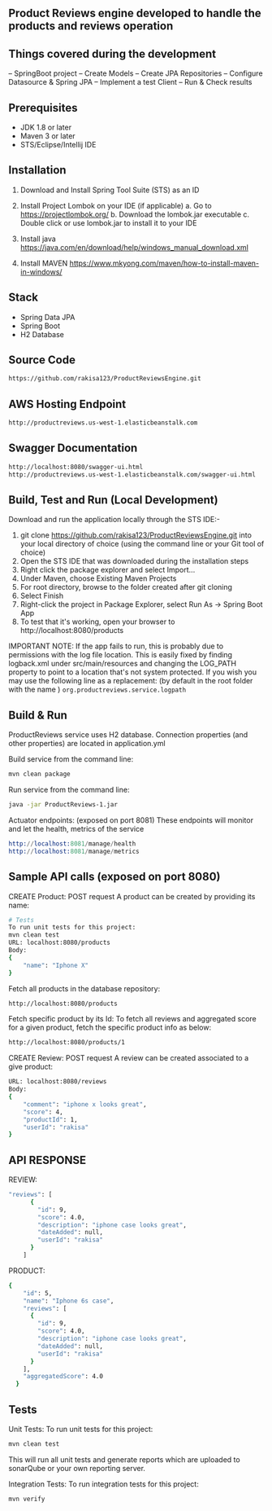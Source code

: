 ## Product Reviews engine developed to handle the products and reviews operation

## Things covered during the development
– SpringBoot project
– Create Models
– Create JPA Repositories
– Configure Datasource & Spring JPA
– Implement a test Client
– Run & Check results

## Prerequisites
- JDK 1.8 or later
- Maven 3 or later
- STS/Eclipse/Intellij IDE

## Installation

1. Download and Install Spring Tool Suite (STS) as an ID

2. Install Project Lombok on your IDE (if applicable)
      a. Go to https://projectlombok.org/
      b. Download the lombok.jar executable
      c. Double click or use lombok.jar to install it to your IDE
3. Install java https://java.com/en/download/help/windows_manual_download.xml 
4. Install MAVEN https://www.mkyong.com/maven/how-to-install-maven-in-windows/ 

## Stack
- Spring Data JPA
- Spring Boot
- H2 Database

## Source Code
```sh
https://github.com/rakisa123/ProductReviewsEngine.git
```

## AWS Hosting Endpoint
```sh
http://productreviews.us-west-1.elasticbeanstalk.com
```

## Swagger Documentation
```sh
http://localhost:8080/swagger-ui.html
http://productreviews.us-west-1.elasticbeanstalk.com/swagger-ui.html
```

## Build, Test and Run (Local Development)

Download and run the application locally through the STS IDE:-

1. git clone https://github.com/rakisa123/ProductReviewsEngine.git into your local directory of choice (using the command line or your Git tool of choice)
2. Open the STS IDE that was downloaded during the installation steps
3. Right click the package explorer and select Import...
4. Under Maven, choose Existing Maven Projects
5. For root directory, browse to the folder created after git cloning
6. Select Finish
7. Right-click the project in Package Explorer, select Run As -> Spring Boot App
8. To test that it's working, open your browser to http://localhost:8080/products

IMPORTANT NOTE: If the app fails to run, this is probably due to permissions with the log file location. This is easily fixed by finding logback.xml under src/main/resources and changing the LOG_PATH property to point to a location that's not system protected. If you wish you may use the following line as a replacement: (by default in the root folder with the name )
`org.productreviews.service.logpath`


## Build & Run
ProductReviews service uses H2 database. Connection properties (and other properties) are located in application.yml


Build service from the command line:
```sh
mvn clean package
```
Run service from the command line:
```sh
java -jar ProductReviews-1.jar
```

Actuator endpoints: (exposed on port 8081)
These endpoints will monitor and let the health, metrics of the service
```s
http://localhost:8081/manage/health
http://localhost:8081/manage/metrics
```

## Sample API calls (exposed on port 8080)

CREATE Product: POST request
A product can be created by providing its name:
```sh
# Tests
To run unit tests for this project:
mvn clean test
URL: localhost:8080/products
Body:
{
	"name": "Iphone X"
}
```

Fetch all products in the database repository:
```sh
http://localhost:8080/products
```

Fetch specific product by its Id:
To fetch all reviews and aggregated score for a given product, fetch the specific product info as below:
```sh
http://localhost:8080/products/1
```
CREATE Review: POST request
A review can be created associated to a give product:
```sh
URL: localhost:8080/reviews
Body:
{
	"comment": "iphone x looks great",
	"score": 4,
	"productId": 1,
	"userId": "rakisa"
}
```

## API RESPONSE
REVIEW:
```sh
"reviews": [
      {
        "id": 9,
        "score": 4.0,
        "description": "iphone case looks great",
        "dateAdded": null,
        "userId": "rakisa"
      }
    ]
```
PRODUCT:
```sh
{
    "id": 5,
    "name": "Iphone 6s case",
    "reviews": [
      {
        "id": 9,
        "score": 4.0,
        "description": "iphone case looks great",
        "dateAdded": null,
        "userId": "rakisa"
      }
    ],
    "aggregatedScore": 4.0
  }
```

## Tests
Unit Tests:
To run unit tests for this project:
```sh
mvn clean test
```
This will run all unit tests and generate reports which are uploaded to sonarQube or your own reporting server.

Integration Tests:
To run integration tests for this project:
```sh
mvn verify
```

